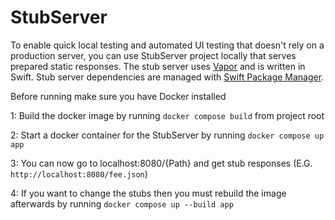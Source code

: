 # StubServer
To enable quick local testing and automated UI testing that doesn't rely on a
production server, you can use StubServer project locally that serves
prepared static responses. The stub server uses [Vapor](http://vapor.codes) and is written
in Swift. Stub server dependencies are managed with 
[Swift Package Manager](https://docs.vapor.codes/3.0/getting-started/spm/).

Before running make sure you have Docker installed

1: Build the docker image by running `docker compose build` from project root

2: Start a docker container for the StubServer by running `docker compose up app`

3: You can now go to localhost:8080/{Path} and get stub responses (E.G. `http://localhost:8080/fee.json`)

4: If you want to change the stubs then you must rebuild the image afterwards by running `docker compose up --build app`
